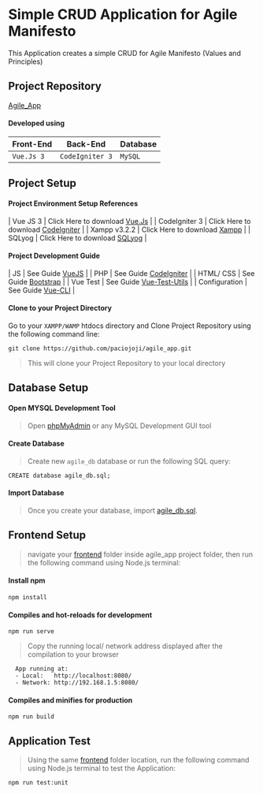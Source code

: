 # Simple CRUD Application for Agile Manifesto
This Application creates a simple CRUD for Agile Manifesto (Values and Principles)

## Project Repository
[Agile_App](https://github.com/paciojoji/agile_app.git)

#### Developed using
| Front-End | Back-End | Database |
| ------ | ------ | ------ |
| `Vue.Js 3` | `CodeIgniter 3` | `MySQL` |

## Project Setup
#### Project Environment Setup References
| Vue JS 3 | Click Here to download [Vue.Js](https://v3.vuejs.org/) | 
| CodeIgniter 3 | Click Here to download [CodeIgniter](https://codeigniter.com/download) |
| Xampp v3.2.2 | Click Here to download [Xampp](https://www.apachefriends.org/download.html) |
| SQLyog | Click Here to download [SQLyog](https://webyog.com/product/sqlyog/) |

#### Project Development Guide
| JS | See Guide [VueJS](https://vuejs.org/v2/guide/) |
| PHP | See Guide [CodeIgniter](https://codeigniter.com/userguide3/index.html) |
| HTML/ CSS | See Guide [Bootstrap](https://bootstrap-vue.org/docs) |
| Vue Test | See Guide [Vue-Test-Utils](https://vue-test-utils.vuejs.org/) |
| Configuration | See Guide [Vue-CLI](https://cli.vuejs.org/config/#global-cli-config) |

#### Clone to your Project Directory
Go to your `XAMPP/WAMP` htdocs directory and Clone Project Repository using the following command line:
```
git clone https://github.com/paciojoji/agile_app.git
```
>This will clone your Project Repository to your local directory

## Database Setup
#### Open MYSQL Development Tool
>Open [phpMyAdmin](http://localhost/phpmyadmin/) or any MySQL Development GUI tool
#### Create Database
>Create new `agile_db` database or run the following SQL query:
```
CREATE database agile_db.sql;
```
#### Import Database
>Once you create your database, import [agile_db.sql](https://github.com/paciojoji/agile_app/blob/main/backend/agile_db.sql).

## Frontend Setup
> navigate your [frontend](https://github.com/paciojoji/agile_app/tree/main/frontend) folder inside agile_app project folder, then run the following command using Node.js terminal:
#### Install npm
```
npm install
```

#### Compiles and hot-reloads for development
```
npm run serve
```
> Copy the running local/ network address displayed after the compilation to your browser
```
  App running at:
  - Local:   http://localhost:8080/
  - Network: http://192.168.1.5:8080/
```
#### Compiles and minifies for production
```
npm run build
```

## Application Test
> Using the same [frontend](https://github.com/paciojoji/agile_app/tree/main/frontend) folder location, run the following command using Node.js terminal to test the Application:
```
npm run test:unit
```
